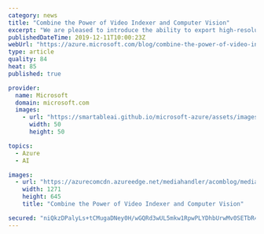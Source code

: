 ```yaml
---
category: news
title: "Combine the Power of Video Indexer and Computer Vision"
excerpt: "We are pleased to introduce the ability to export high-resolution keyframes from Azure Media Service’s Video Indexer. Whereas keyframes were previously exported in reduced resolution compared to the source video, high resolution keyframes extraction gives you original quality images and allows you to"
publishedDateTime: 2019-12-11T10:00:23Z
webUrl: "https://azure.microsoft.com/blog/combine-the-power-of-video-indexer-and-computer-vision/"
type: article
quality: 84
heat: 85
published: true

provider:
  name: Microsoft
  domain: microsoft.com
  images:
    - url: "https://smartableai.github.io/microsoft-azure/assets/images/organizations/microsoft.com-50x50.jpg"
      width: 50
      height: 50

topics:
  - Azure
  - AI

images:
  - url: "https://azurecomcdn.azureedge.net/mediahandler/acomblog/media/Default/blog/3232d400-bd4e-4f49-bb42-ceadc46f268d.jpg"
    width: 1271
    height: 645
    title: "Combine the Power of Video Indexer and Computer Vision"

secured: "niQkzDPalyLs+tCMugaDNey0H/wGQRd3wUL5mkw1RpwPLYDhbUrwMv0SETbR4STtWTK6+ERh6eDA2dmtLm0DYlX6C7q6UoXpJgQjuRXfEBTUv226eHE9ZdjtmVmhaXNgrMVfhChmgunZUfwF5xT2dSOTUefgWxh3zgwqEnud2rWrvE7S8HH7LrLpx0LnsqgxShudqNt4C2t6zVB0vhTCdYfHo/gYy7Cr8tWO9rY7uoWXwCooCtT/Et8keG7FumVgkeiVvHIHRwuQExUGi/+c0PWzeE6gvw7FEkc5oTKiDa6N+M6HOjNjt42sULOEF6ZUD+i0Okfz1eldQpYRNin3kA==;N3dI/ZIP3WVW6j333Smk9Q=="
---
```


